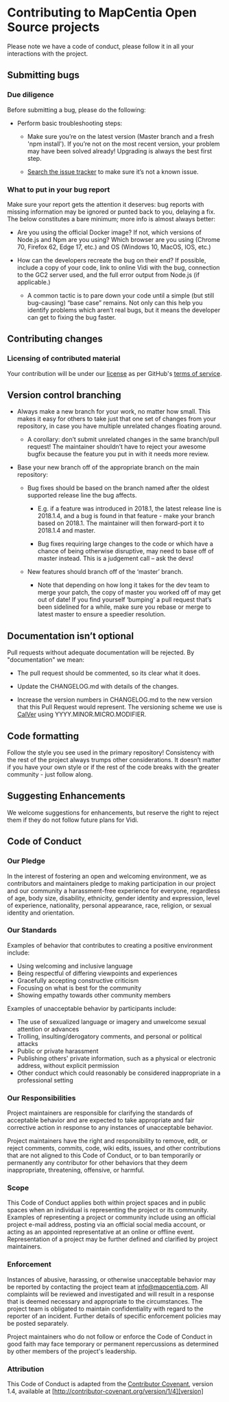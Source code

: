 # Contributing to MapCentia Open Source projects

Please note we have a code of conduct, please follow it in all your interactions with the project.

## Submitting bugs
### Due diligence
Before submitting a bug, please do the following:

- Perform basic troubleshooting steps:

    - Make sure you’re on the latest version (Master branch and a fresh 'npm install'). If you’re not on the most recent version, your problem may have been solved already! Upgrading is always the best first step.

    - [Search the issue tracker](https://github.com/mapcentia/vidi/issues) to make sure it’s not a known issue.

### What to put in your bug report
Make sure your report gets the attention it deserves: bug reports with missing information may be ignored or punted back to you, delaying a fix. The below constitutes a bare minimum; more info is almost always better:

- Are you using the official Docker image? If not, which versions of Node.js and Npm are you using? Which browser are you using (Chrome 70, Firefox 62, Edge 17, etc.) and OS (Windows 10, MacOS, IOS, etc.)
    
- How can the developers recreate the bug on their end? If possible, include a copy of your code, link to online Vidi with the bug, connection to the GC2 server used, and the full error output from Node.js (if applicable.)

    - A common tactic is to pare down your code until a simple (but still bug-causing) “base case” remains. Not only can this help you identify problems which aren’t real bugs, but it means the developer can get to fixing the bug faster.

## Contributing changes
### Licensing of contributed material
Your contribution will be under our [license](https://github.com/mapcentia/vidi/blob/master/LICENSE) as per GitHub's [terms of service](https://help.github.com/articles/github-terms-of-service/#6-contributions-under-repository-license).

## Version control branching
- Always make a new branch for your work, no matter how small. This makes it easy for others to take just that one set of changes from your repository, in case you have multiple unrelated changes floating around.

    - A corollary: don’t submit unrelated changes in the same branch/pull request! The maintainer shouldn’t have to reject your awesome bugfix because the feature you put in with it needs more review.

- Base your new branch off of the appropriate branch on the main repository:

    - Bug fixes should be based on the branch named after the oldest supported release line the bug affects.

        - E.g. if a feature was introduced in 2018.1, the latest release line is 2018.1.4, and a bug is found in that feature - make your branch based on 2018.1. The maintainer will then forward-port it to 2018.1.4 and master.

        - Bug fixes requiring large changes to the code or which have a chance of being otherwise disruptive, may need to base off of master instead. This is a judgement call – ask the devs!

    - New features should branch off of the ‘master’ branch.

        - Note that depending on how long it takes for the dev team to merge your patch, the copy of master you worked off of may get out of date! If you find yourself ‘bumping’ a pull request that’s been sidelined for a while, make sure you rebase or merge to latest master to ensure a speedier resolution.

## Documentation isn’t optional
Pull requests without adequate documentation will be rejected. By "documentation" we mean:

- The pull request should be commented, so its clear what it does.

- Update the CHANGELOG.md with details of the changes. 

- Increase the version numbers in CHANGELOG.md to the new version that this Pull Request would represent. The versioning scheme we use is [CalVer](https://calver.org/) using YYYY.MINOR.MICRO.MODIFIER.
   
## Code formatting
Follow the style you see used in the primary repository! Consistency with the rest of the project always trumps other considerations. It doesn’t matter if you have your own style or if the rest of the code breaks with the greater community - just follow along.

## Suggesting Enhancements
We welcome suggestions for enhancements, but reserve the right to reject them if they do not follow future plans for Vidi.

## Code of Conduct

### Our Pledge

In the interest of fostering an open and welcoming environment, we as
contributors and maintainers pledge to making participation in our project and
our community a harassment-free experience for everyone, regardless of age, body
size, disability, ethnicity, gender identity and expression, level of experience,
nationality, personal appearance, race, religion, or sexual identity and
orientation.

### Our Standards

Examples of behavior that contributes to creating a positive environment
include:

* Using welcoming and inclusive language
* Being respectful of differing viewpoints and experiences
* Gracefully accepting constructive criticism
* Focusing on what is best for the community
* Showing empathy towards other community members

Examples of unacceptable behavior by participants include:

* The use of sexualized language or imagery and unwelcome sexual attention or
advances
* Trolling, insulting/derogatory comments, and personal or political attacks
* Public or private harassment
* Publishing others' private information, such as a physical or electronic
  address, without explicit permission
* Other conduct which could reasonably be considered inappropriate in a
  professional setting

### Our Responsibilities

Project maintainers are responsible for clarifying the standards of acceptable
behavior and are expected to take appropriate and fair corrective action in
response to any instances of unacceptable behavior.

Project maintainers have the right and responsibility to remove, edit, or
reject comments, commits, code, wiki edits, issues, and other contributions
that are not aligned to this Code of Conduct, or to ban temporarily or
permanently any contributor for other behaviors that they deem inappropriate,
threatening, offensive, or harmful.

### Scope

This Code of Conduct applies both within project spaces and in public spaces
when an individual is representing the project or its community. Examples of
representing a project or community include using an official project e-mail
address, posting via an official social media account, or acting as an appointed
representative at an online or offline event. Representation of a project may be
further defined and clarified by project maintainers.

### Enforcement

Instances of abusive, harassing, or otherwise unacceptable behavior may be
reported by contacting the project team at info@mapcentia.com. All
complaints will be reviewed and investigated and will result in a response that
is deemed necessary and appropriate to the circumstances. The project team is
obligated to maintain confidentiality with regard to the reporter of an incident.
Further details of specific enforcement policies may be posted separately.

Project maintainers who do not follow or enforce the Code of Conduct in good
faith may face temporary or permanent repercussions as determined by other
members of the project's leadership.

### Attribution

This Code of Conduct is adapted from the [Contributor Covenant][homepage], version 1.4,
available at [http://contributor-covenant.org/version/1/4][version]

[homepage]: http://contributor-covenant.org
[version]: http://contributor-covenant.org/version/1/4/